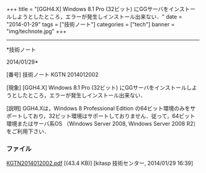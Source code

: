 ﻿+++
title = "[GGH4.X] Windows 8.1 Pro (32ビット) にGGサーバをインストールしようとしたところ，エラーが発生しインストール出来ない．"
date = "2014-01-29"
tags = ["技術ノート"]
categories = ["tech"]
banner = "img/technote.jpg"
+++

-----------------------------------------------------------------------------------------------------------------------------

*技術ノート

2014/01/29*


[番号]
技術ノート KGTN 2014012002

[現象]
[GGH4.X] Windows 8.1 Pro (32ビット)
にGGサーバをインストールしようとしたところ，エラーが発生しインストール出来ない．

[説明]
GGH4.Xは，Windows 8 Professional Edition
の64ビット環境のみをサポートしており，32ビット環境はサポートしておりません．従って，64ビット環境またはサーバ系OS
（Windows Server 2008, Windows Server 2008 R2） をご利用下さい．


### ファイル

 
 


[KGTN2014012002.pdf](http://techreport.kitasp.net/attachments/download/1493/KGTN2014012002.pdf)
 [(43.4 KB)] [kitasp 技術センター, 2014/01/29
16:39]


 


 

